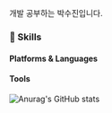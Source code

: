 <p>
</p>

<p>
  개발 공부하는 박수진입니다.
</p>

### 💪 Skills
#### Platforms & Languages
<p>

</p>
<p>
  
</p>

#### Tools
<p>
 
</p>



![Anurag's GitHub stats](https://github-readme-stats.vercel.app/api?username=parksuja&show_icons=true&theme=radical)


